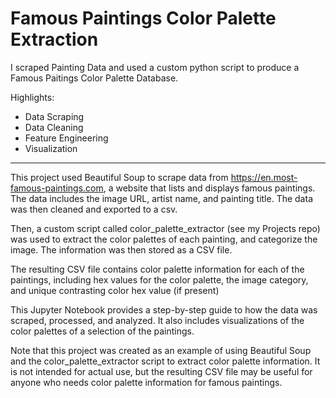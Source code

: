 # Famous Paintings Color Palette Extraction
I scraped Painting Data and used a custom python script to produce a Famous Paitings Color Palette Database.

Highlights:
* Data Scraping
* Data Cleaning
* Feature Engineering
* Visualization

--- --- --- 

This project used Beautiful Soup to scrape data from https://en.most-famous-paintings.com, a website that lists and displays famous paintings. 
The data includes the image URL, artist name, and painting title. The data was then cleaned and exported to a csv.

Then, a custom script called color_palette_extractor (see my Projects repo) was used to extract the color palettes of each painting, and categorize the image.
The information was then stored as a CSV file.

The resulting CSV file contains color palette information for each of the paintings, including hex values for the color palette, the image category, and
unique contrasting color hex value (if present)

This Jupyter Notebook provides a step-by-step guide to how the data was scraped, processed, and analyzed. It also includes visualizations of the color palettes of a selection of the paintings.

Note that this project was created as an example of using Beautiful Soup and the color_palette_extractor script to extract color palette information. It is not intended for actual use, but the resulting CSV file may be useful for anyone who needs color palette information for famous paintings.
